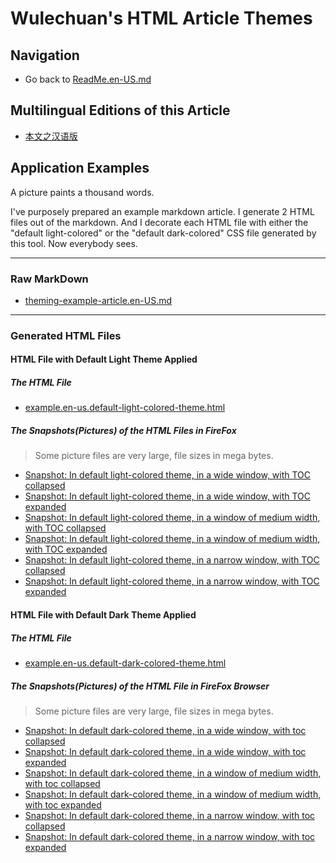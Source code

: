 <link rel="stylesheet" href="../../../源代码/发布的源代码/文章排版与配色方案集/层叠样式表/wulechuan-styles-for-html-via-markdown--vscode.default.min.css">

# Wulechuan&apos;s HTML Article Themes

## Navigation

- Go back to [ReadMe.en-US.md](./ReadMe.md)


## Multilingual Editions of this Article

- [本文之汉语版](../汉语/关于文章排版与配色效果示例集的说明.md)



## Application Examples

A picture paints a thousand words.

I've purposely prepared an example markdown article. I generate 2 HTML files out of the markdown. And I decorate each HTML file with either the "default light-colored" or the "default dark-colored" CSS file generated by this tool. Now everybody sees.

-----

### Raw MarkDown

- [theming-example-article.en-US.md](../../文章排版与配色效果示例集/原始的-markdown-格式的文章/theming-example-article.en-US.md)

-----


### Generated HTML Files

#### HTML File with Default Light Theme Applied

##### The HTML File

- [example.en-us.default-light-colored-theme.html](../../文章排版与配色效果示例集/以-html-格式渲染好的文章成品/html/example.en-us.default-light-colored-theme.html)

##### The Snapshots(Pictures) of the HTML Files in FireFox

> Some picture files are very large, file sizes in mega bytes.

- [Snapshot: In default light-colored theme, in a wide window, with TOC collapsed](../../文章排版与配色效果示例集/以-html-格式渲染好的文章成品/各文章最终呈现效果之截图/example_en-US_default-light-colored-theme_1-in-a-wide-window_with-toc-collapsed.png)
- [Snapshot: In default light-colored theme, in a wide window, with TOC expanded](../../文章排版与配色效果示例集/以-html-格式渲染好的文章成品/各文章最终呈现效果之截图/example_en-US_default-light-colored-theme_1-in-a-wide-window_with-toc-expanded.png)
- [Snapshot: In default light-colored theme, in a window of medium width, with TOC collapsed](../../文章排版与配色效果示例集/以-html-格式渲染好的文章成品/各文章最终呈现效果之截图/example_en-US_default-light-colored-theme_2-in-a-window-of-medium-width_with-toc-collapsed.png)
- [Snapshot: In default light-colored theme, in a window of medium width, with TOC expanded](../../文章排版与配色效果示例集/以-html-格式渲染好的文章成品/各文章最终呈现效果之截图/example_en-US_default-light-colored-theme_2-in-a-window-of-medium-width_with-toc-expanded.png)
- [Snapshot: In default light-colored theme, in a narrow window, with TOC collapsed](../../文章排版与配色效果示例集/以-html-格式渲染好的文章成品/各文章最终呈现效果之截图/example_en-US_default-light-colored-theme_3-in-a-narrow-window_with-toc-collapsed.png)
- [Snapshot: In default light-colored theme, in a narrow window, with TOC expanded](../../文章排版与配色效果示例集/以-html-格式渲染好的文章成品/各文章最终呈现效果之截图/example_en-US_default-light-colored-theme_3-in-a-narrow-window_with-toc-expanded.png)




#### HTML File with Default Dark Theme Applied

##### The HTML File

- [example.en-us.default-dark-colored-theme.html](../../文章排版与配色效果示例集/以-html-格式渲染好的文章成品/html/example.en-us.default-dark-colored-theme.html)

##### The Snapshots(Pictures) of the HTML File in FireFox Browser

> Some picture files are very large, file sizes in mega bytes.

- [Snapshot: In default dark-colored theme, in a wide window, with toc collapsed](../../文章排版与配色效果示例集/以-html-格式渲染好的文章成品/各文章最终呈现效果之截图/example_en-US_default-dark-colored-theme_1-in-a-wide-window_with-toc-collapsed.png)
- [Snapshot: In default dark-colored theme, in a wide window, with toc expanded](../../文章排版与配色效果示例集/以-html-格式渲染好的文章成品/各文章最终呈现效果之截图/example_en-US_default-dark-colored-theme_1-in-a-wide-window_with-toc-expanded.png)
- [Snapshot: In default dark-colored theme, in a window of medium width, with toc collapsed](../../文章排版与配色效果示例集/以-html-格式渲染好的文章成品/各文章最终呈现效果之截图/example_en-US_default-dark-colored-theme_2-in-a-window-of-medium-width_with-toc-collapsed.png)
- [Snapshot: In default dark-colored theme, in a window of medium width, with toc expanded](../../文章排版与配色效果示例集/以-html-格式渲染好的文章成品/各文章最终呈现效果之截图/example_en-US_default-dark-colored-theme_2-in-a-window-of-medium-width_with-toc-expanded.png)
- [Snapshot: In default dark-colored theme, in a narrow window, with toc collapsed](../../文章排版与配色效果示例集/以-html-格式渲染好的文章成品/各文章最终呈现效果之截图/example_en-US_default-dark-colored-theme_3-in-a-narrow-window_with-toc-collapsed.png)
- [Snapshot: In default dark-colored theme, in a narrow window, with toc expanded](../../文章排版与配色效果示例集/以-html-格式渲染好的文章成品/各文章最终呈现效果之截图/example_en-US_default-dark-colored-theme_3-in-a-narrow-window_with-toc-expanded.png)


